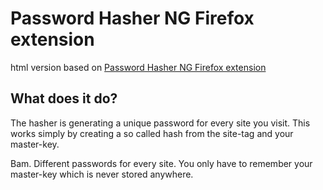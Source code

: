 # Password Hasher NG Firefox extension
html version based on [Password Hasher NG Firefox extension](https://github.com/phreaknerd/passhash-ng)


## What does it do?
The hasher is generating a unique password for every site you visit. 
This works simply by creating a so called hash from the site-tag and your master-key. 

Bam. Different passwords for every site. You only have to remember your master-key which is never stored anywhere.

